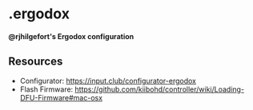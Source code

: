 # .ergodox

#### @rjhilgefort's Ergodox configuration

## Resources

- Configurator: https://input.club/configurator-ergodox
- Flash Firmware: https://github.com/kiibohd/controller/wiki/Loading-DFU-Firmware#mac-osx
